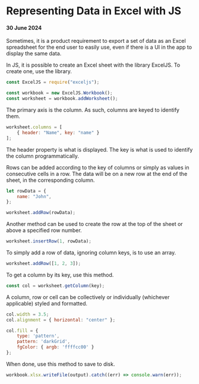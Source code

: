 # Representing Data in Excel with JS

#### 30 June 2024

Sometimes, it is a product requirement to export a set of data as an Excel spreadsheet for the end user to easily use, even if there is a UI in the app to display the same data.

In JS, it is possible to create an Excel sheet with the library ExcelJS. To create one, use the library.

```js
const ExcelJS = require("exceljs");

const workbook = new ExcelJS.Workbook();
const worksheet = workbook.addWorksheet();
```

The primary axis is the column. As such, columns are keyed to identify them.

```js
worksheet.columns = [
    { header: "Name", key: "name" }
];
```

The header property is what is displayed. The key is what is used to identify the column programmatically.

Rows can be added according to the key of columns or simply as values in consecutive cells in a row. The data will be on a new row at the end of the sheet, in the corresponding column.

```js
let rowData = {
    name: "John",
};

worksheet.addRow(rowData);
```

Another method can be used to create the row at the top of the sheet or above a specified row number.

```js
worksheet.insertRow(1, rowData);
```

To simply add a row of data, ignoring column keys, is to use an array.

```js
worksheet.addRow([1, 2, 3]);
```

To get a column by its key, use this method.

```js
const col = worksheet.getColumn(key);
```

A column, row or cell can be collectively or individually (whichever applicable) styled and formatted.

```js
col.width = 3.5;
col.alignment = { horizontal: "center" };

col.fill = {
    type: 'pattern',
    pattern: 'darkGrid',
    fgColor: { argb: 'ffffcc00' }
};
```

When done, use this method to save to disk.

```js
workbook.xlsx.writeFile(output).catch((err) => console.warn(err));
```
